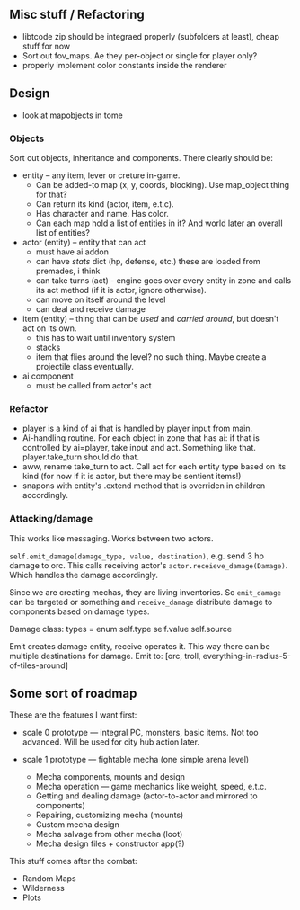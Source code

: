 ## Misc stuff / Refactoring

* libtcode zip should be integraed properly (subfolders at least), cheap stuff for now
* Sort out fov_maps. Ae they per-object or single for player only?
* properly implement color constants inside the renderer

## Design

* look at mapobjects in tome

### Objects

Sort out objects, inheritance and components. There clearly should be:

* entity – any item, lever or creture in-game. 
	* Can be added-to map (x, y, coords, blocking). Use map_object thing for that?
	* Can return its kind (actor, item, e.t.c). 
	* Has character and name. Has color. 
	* Can each map hold a list of entities in it? And world later an overall list of entities?
* actor (entity) – entity that can act
	* must have ai addon
	* can have *stats* dict (hp, defense, etc.) these are loaded from premades, i think
	* can take turns (act) - engine goes over every entity in zone and calls its act method (if it is actor, ignore otherwise).
	* can move on itself around the level
	* can deal and receive damage
* item (entity) – thing that can be *used* and *carried around*, but doesn't act on its own.
	* this has to wait until inventory system
	* stacks
	* item that flies around the level? no such thing. Maybe create a projectile class eventually.
* ai component
	* must be called from actor's act

### Refactor

* player is a kind of ai that is handled by player input from main.
* Ai-handling routine. For each object in zone that has ai: if that is controlled by ai=player, take input and act. Something like that. player.take_turn should do that.
* aww, rename take_turn to act. Call act for each entity type based on its kind (for now if it is actor, but there may be sentient items!)
* snapons with entity's .extend method that is overriden in children accordingly.

### Attacking/damage

This works like messaging. Works between two actors.

`self.emit_damage(damage_type, value, destination)`, e.g. send 3 hp damage to orc. This calls receiving actor's `actor.receieve_damage(Damage)`. Which handles the damage accordingly.

Since we are creating mechas, they are living inventories. So `emit_damage` can be targeted or something and `receive_damage` distribute damage to components based on damage types.

Damage class:
types = enum
self.type
self.value
self.source

Emit creates damage entity, receive operates it. This way there can be multiple destinations for damage. Emit to: [orc, troll, everything-in-radius-5-of-tiles-around]

## Some sort of roadmap

These are the features I want first:

* scale 0 prototype — integral PC, monsters, basic items. Not too advanced. Will be used for city hub action later.

* scale 1 prototype — fightable mecha (one simple arena level)
	* Mecha components, mounts and design
	* Mecha operation — game mechanics like weight, speed, e.t.c.
	* Getting and dealing damage (actor-to-actor and mirrored to components)
	* Repairing, customizing mecha (mounts)
	* Custom mecha design
	* Mecha salvage from other mecha (loot)
	* Mecha design files + constructor app(?)

This stuff comes after the combat:
* Random Maps
* Wilderness
* Plots